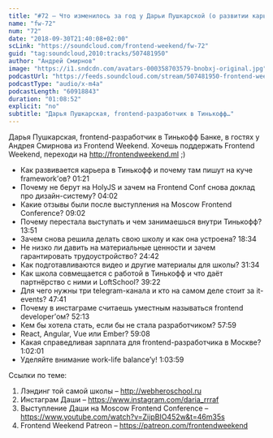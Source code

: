 ```yaml
---
title: "#72 – Что изменилось за год у Дарьи Пушкарской (о развитии карьеры, школе фронтенда и выступлениях)"
name: "fw-72"
num: "72"
date: "2018-09-30T21:40:08+02:00"
scLink: "https://soundcloud.com/frontend-weekend/fw-72"
guid: "tag:soundcloud,2010:tracks/507481950"
author: "Андрей Смирнов"
image: "https://i1.sndcdn.com/avatars-000358703579-bnobxj-original.jpg"
podcastUrl: "https://feeds.soundcloud.com/stream/507481950-frontend-weekend-fw-72.m4a"
podcastType: "audio/x-m4a"
podcastLength: "60918843"
duration: "01:08:52"
explicit: "no"
subtitle: "Дарья Пушкарская, frontend-разработчик в Тинькофф…"
---
```

Дарья Пушкарская, frontend-разработчик в Тинькофф Банке, в гостях у Андрея Смирнова из Frontend Weekend. Хочешь поддержать Frontend Weekend, переходи на http://frontendweekend.ml ;)

- Как развивается карьера в Тинькофф и почему там пишут на куче framework’ов? 01:21
- Почему не берут на HolyJS и зачем на Frontend Conf снова доклад про дизайн-систему? 04:02
- Какие отзывы были после выступления на Moscow Frontend Conference? 09:02
- Почему перестала выступать и чем занимаешься внутри Тинькофф? 13:51
- Зачем снова решила делать свою школу и как она устроена? 18:34
- Не низко ли давить на материальные ценности и зачем гарантировать трудоустройство? 24:42
- Как подготавливаются видео и другие материалы для школы? 31:34
- Как школа совмещается с работой в Тинькофф и что даёт партнёрство с ними и LoftSchool? 39:22
- Для чего нужны три telegram-канала и кто на самом деле стоит за it-events? 47:41
- Почему в инстаграме считаешь уместным называться frontend developer’ом? 52:13
- Кем бы хотела стать, если бы не стала разработчиком? 57:59
- React, Angular, Vue или Ember? 59:08
- Какая справедливая зарплата для frontend-разработчика в Москве? 1:02:01
- Уделяйте внимание work-life balance’у! 1:03:59

Ссылки по теме:
1) Лэндинг той самой школы – http://webheroschool.ru
2) Инстаграм Даши – https://www.instagram.com/daria_rrraf
3) Выступление Даши на Moscow Frontend Conference – https://www.youtube.com/watch?v=ZijpBIO452w&t=46m35s
4) Frontend Weekend Patreon – https://patreon.com/frontendweekend